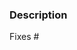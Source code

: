 <!--
We know that working on code and submitting pull requests takes effort, and we appreciate your time.
Thank you.

Please be aware that everyone has to follow our code of conduct:
https://sunpy.org/coc

Furthermore, you might need to check with your work place if you are allowed to contribute code:
https://docs.sunpy.org/en/latest/dev_guide/contents/newcomers.html

Also these comments are hidden when you submit this github pull request.

We have several automatic features that run when a pull request is open.
They can appear daunting but do not worry about them!
Here is a brief explanation of them:
https://docs.sunpy.org/en/latest/dev_guide/contents/pr_review_procedure.html#continuous-integration
-->

### Description

<!--
Provide a general description of what your pull request does.

If the pull request closes any open issues you can add this.
If you replace <Issue Number> with a number GitHub will automatically link it.
If it doesn't, please remove the following line.
-->

Fixes #<Issue Number>
